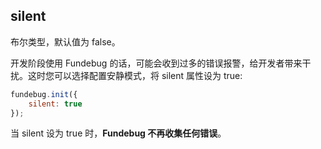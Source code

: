 ## silent

布尔类型，默认值为 false。

开发阶段使用 Fundebug 的话，可能会收到过多的错误报警，给开发者带来干扰。这时您可以选择配置安静模式，将 silent 属性设为 true:

```javascript
fundebug.init({
    silent: true
});
```

当 silent 设为 true 时，**Fundebug 不再收集任何错误**。
